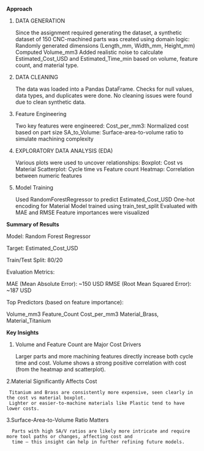 
**Approach**
1. DATA GENERATION

    Since the assignment required generating the dataset, a synthetic dataset of 150 CNC-machined parts was created using domain logic:
    Randomly generated dimensions (Length_mm, Width_mm, Height_mm)
    Computed Volume_mm3
    Added realistic noise to calculate Estimated_Cost_USD and Estimated_Time_min based on volume, feature count, and material type.

3. DATA CLEANING
 
   The data was loaded into a Pandas DataFrame. Checks for null values, data types, and duplicates were done. No cleaning issues were found due to clean synthetic data.

5. Feature Engineering

   Two key features were engineered:
   Cost_per_mm3: Normalized cost based on part size
   SA_to_Volume: Surface-area-to-volume ratio to simulate machining complexity

7. EXPLORATORY DATA ANALYSIS (EDA)
 
   Various plots were used to uncover relationships:
   Boxplot: Cost vs Material
   Scatterplot: Cycle time vs Feature count
   Heatmap: Correlation between numeric features

8. Model Training

    Used RandomForestRegressor to predict Estimated_Cost_USD
    One-hot encoding for Material
    Model trained using train_test_split
    Evaluated with MAE and RMSE
    Feature importances were visualized



**Summary of Results**

Model: Random Forest Regressor

Target: Estimated_Cost_USD

Train/Test Split: 80/20

Evaluation Metrics:

   MAE (Mean Absolute Error): ~150 USD
   RMSE (Root Mean Squared Error): ~187 USD

   
Top Predictors (based on feature importance):

   Volume_mm3
   Feature_Count
   Cost_per_mm3
Material_Brass, Material_Titanium



 **Key Insights**
1. Volume and Feature Count are Major Cost Drivers
   
     Larger parts and more machining features directly increase both cycle time and cost.
     Volume shows a strong positive correlation with cost (from the heatmap and scatterplot).

2.Material Significantly Affects Cost

     Titanium and Brass are consistently more expensive, seen clearly in the cost vs material boxplot.
     Lighter or easier-to-machine materials like Plastic tend to have lower costs.

3.Surface-Area-to-Volume Ratio Matters

      Parts with high SA/V ratios are likely more intricate and require more tool paths or changes, affecting cost and 
      time — this insight can help in further refining future models.
   
